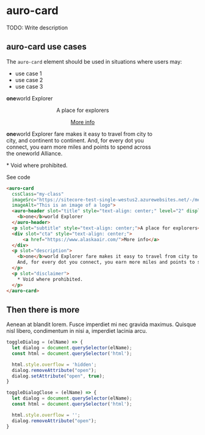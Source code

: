 # auro-card

TODO: Write description

## auro-card use cases

The `auro-card` element should be used in situations where users may:

* use case 1
* use case 2
* use case 3

<div style="max-width: 400px">
    <auro-card
      cssClass="my-class"
      imageSrc="https://sitecore-test-single-westus2.azurewebsites.net/-/media/Images/pages/examples/blue.png"
      imageAlt="This is an image of a logo">
      <auro-header slot="title" style="text-align: center;" level="2" display="600">
        <b>one</b>world Explorer
      </auro-header>
      <p slot="subtitle" style="text-align: center;">A place for explorers</p>
      <div slot="cta" style="text-align: center;">
          <a href="https://www.alaskaair.com/">More info</a>
      </div>
      <p slot="description">
        <b>one</b>world Explorer fare makes it easy to travel from city to city, and continent to continent.
        And, for every dot you connect, you earn more miles and points to spend across the oneworld Alliance.
      </p>
      <p slot="disclaimer">
        * Void where prohibited.
      </p>
    </auro-card>
</div>
  
<auro-accordion lowProfile justifyRight>
<span slot="trigger">See code</span>

```html
<auro-card
  cssClass="my-class"
  imageSrc="https://sitecore-test-single-westus2.azurewebsites.net/-/media/Images/pages/examples/blue.png"
  imageAlt="This is an image of a logo">
  <auro-header slot="title" style="text-align: center;" level="2" display="600">
    <b>one</b>world Explorer
  </auro-header>
  <p slot="subtitle" style="text-align: center;">A place for explorers</p>
  <div slot="cta" style="text-align: center;">
      <a href="https://www.alaskaair.com/">More info</a>
  </div>
  <p slot="description">
    <b>one</b>world Explorer fare makes it easy to travel from city to city, and continent to continent.
    And, for every dot you connect, you earn more miles and points to spend across the oneworld Alliance.
  </p>
  <p slot="disclaimer">
    * Void where prohibited.
  </p>
</auro-card>
```

</auro-accordion>

## Then there is more

Aenean at blandit lorem. Fusce imperdiet mi nec gravida maximus. Quisque nisl libero, condimentum in nisi a, imperdiet lacinia arcu.

```javascript
toggleDialog = (elName) => {
  let dialog = document.querySelector(elName);
  const html = document.querySelector('html');

  html.style.overflow = 'hidden';
  dialog.removeAttribute("open");
  dialog.setAttribute("open", true);
}

toggleDialogClose = (elName) => {
  let dialog = document.querySelector(elName);
  const html = document.querySelector('html');

  html.style.overflow = '';
  dialog.removeAttribute("open");
}
```
